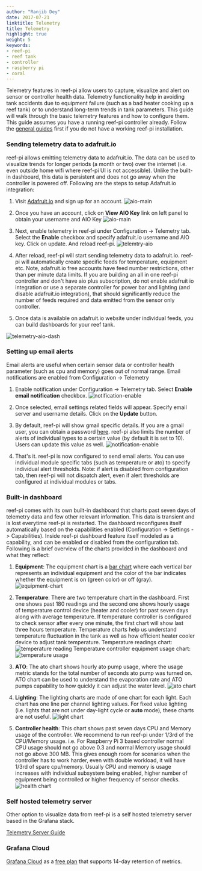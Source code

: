 ```yaml
---
author: "Ranjib Dey"
date: 2017-07-21
linktitle: Telemetry
title: Telemetry
highlight: true
weight: 5
keywords:
- reef-pi
- reef tank
- controller
- raspberry pi
- coral
---
```


Telemetry features in reef-pi allow users to capture, visualize and alert on sensor or controller health data. Telemetry functionality help in avoiding tank accidents due to equipment failure (such as a bad heater cooking up a reef tank) or to understand long-term trends in tank parameters. This guide will walk through the basic telemetry features and how to configure them. This guide assumes you have a running reef-pi controller already. Follow the [general guides](/guides/) first  if you do not have a working reef-pi installation.

### Sending telemetry data to adafruit.io

reef-pi allows emitting telemetry data to adafruit.io. The data can be used to visualize trends for longer periods (a month or two) over the internet (i.e. even outside home wifi where reef-pi UI is not accessible). Unlike the built-in dashboard, this data is persistent and does not go away when the controller is powered off. Following are the steps to setup Adafruit.io integration:

1. Visit [Adafruit.io](https://io.adafruit.com/) and sign up for an account.
![aio-main](/img/telemetry/aio-main.png)

2. Once you have an account, click on **View AIO Key** link on left panel to obtain your username and AIO Key
![aio-main](/img/telemetry/aio-main.png)

3. Next, enable telemetry in reef-pi under Configuration -> Telemetry tab. Select the **Enable** checkbox and specify adafruit.io username and AIO key. Click on update. And reload reef-pi.
![telemtry-aio](/img/telemetry/telemetry-aio.png)


4. After reload, reef-pi will start sending telemetry data to adafruit.io. reef-pi will automatically create specific feeds for temperature, equipment etc. Note, adafruit.io free accounts have feed number restrictions, other than per minute data limits. If you are building an all in one reef-pi controller and don't have aio plus subscription, do not enable adafruit io integration or use a separate controller for power bar and lighting (and disable adafruit.io integration), that should significantly reduce the number of feeds required and data emitted from the sensor only controller.

5. Once data is available on adafruit.io website under individual feeds, you can build dashboards for your reef tank.

![telemetry-aio-dash](/img/telemetry/aio-dash.png)


### Setting up email alerts

Email alerts are useful when certain sensor data or controller health parameter (such as cpu and memory) goes out of normal range. Email notifications are enabled from Configuration -> Telemetry

1. Enable notification under Configuration -> Telemetry tab. Select **Enable email notification** checkbox.
![notification-enable](/img/telemetry/email-enable.png)

2. Once selected, email settings related fields will appear. Specify email server and username details. Click on the **Update** button.

3. By default, reef-pi will show gmail specific details. If you are a gmail user, you can obtain a password [here](https://security.google.com/settings/security/apppasswords). reef-pi also limits the number of alerts of individual types to a certain value (by default it is set to 10). Users can update this value as well.
![notification-enable](/img/telemetry/email-settings.png)


3. That's it. reef-pi is now configured to send email alerts. You can use individual module specific tabs (such as temperature or ato) to specify individual alert thresholds. Note: if alert is disabled from configuration tab, then reef-pi will not dispatch alert, even if alert thresholds are configured at individual modules or tabs.


### Built-in dashboard

reef-pi comes with its own built-in dashboard that charts past seven days of telemetry data and few other relevant information. This data is transient and is lost everytime reef-pi is restarted. The dashboard reconfigures itself automatically based on the capabilities enabled (Configuration -> Settings -> Capabilities). Inside reef-pi dashboard feature itself modeled as a capability, and can be enabled or disabled from the configuration tab. Following is a brief overview of the charts provided in the dashboard and what they reflect:

1. **Equipment**: The equipment chart is a [bar chart](https://en.wikipedia.org/wiki/Bar_chart) where each vertical bar represents an individual equipment and the color of the bar indicates whether the equipment is on (green color) or off (gray).
![equipment-chart](/img/telemetry/equipment-chart.png)

2. **Temperature**: There are two temperature chart in the dashboard. First one shows past 180 readings and the second one shows hourly usage of temperature control device (heater and cooler) for past seven days along with average temperature. If temperature controller is configured to check sensor after every one minute, the first chart will show last three hours temperature. Temperature charts help us understand temperature fluctuation in the tank as well as how efficient heater cooler device to adjust tank temperature.
Temperature readings chart:
![temperature reading](/img/telemetry/temperature-chart.png)
Temperature controller equipment usage chart:
![temperature usage](/img/telemetry/temperature-usage.png)

3. **ATO**: The ato chart shows hourly ato pump usage, where the usage metric stands for the total number of seconds ato pump was turned on. ATO chart can be used to understand the evaporation rate and ATO pumps capability to how quickly it can adjust the water level.
![ato chart](/img/telemetry/ato-chart.png)

4. **Lighting**: The lighting charts are made of one chart for each light. Each chart has one line per channel lighting values. For fixed value lighting (i.e. lights that are not under day-light cycle or **auto** mode), these charts are not useful.
![light chart](/img/telemetry/light-chart.png)

5. **Controller health**: This chart shows past seven days CPU and Memory usage of the controller. We recommend to run reef-pi under 1/3rd of the CPU/Memory usage. i.e. For Raspberry Pi 3 based controller normal CPU usage should not go above 0.3 and normal Memory usage should not go above 300 MB. This gives enough room for scenarios when the controller has to work harder, even with double workload, it will have 1/3rd of spare cpu/memory. Usually CPU and memory is usage increases with individual subsystem being enabled, higher number of equipment being controlled or higher frequency of sensor checks.
![health chart](/img/telemetry/health-chart.png)

### Self hosted telemetry server

Other option to visualize data from reef-pi is a self hosted telemetry server based in the Grafana stack.

[Telemetry Server Guide](https://www.reef2reef.com/threads/guide-telemetry-server.950238/)

### Grafana Cloud

[Grafana Cloud](https://grafana.com/products/cloud) as a [free plan](https://grafana.com/pricing/) that supports 14-day retention of metrics.


